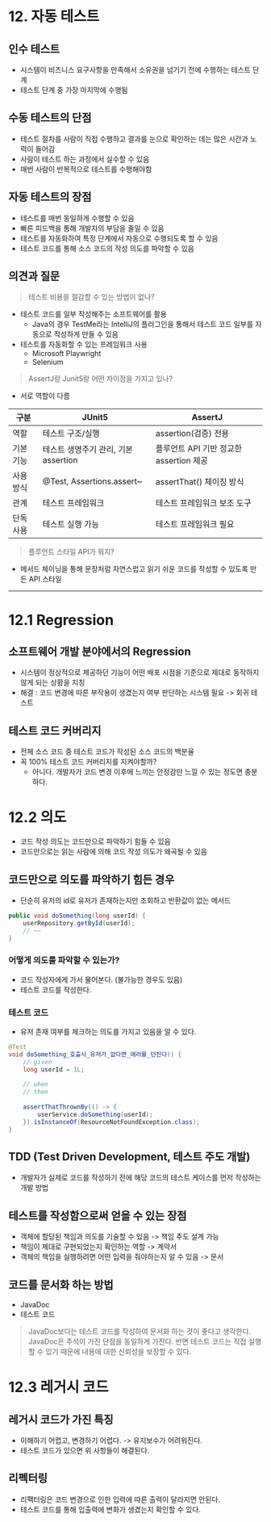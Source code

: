 # 12. 자동 테스트

## 인수 테스트
- 시스템이 비즈니스 요구사항을 만족해서 소유권을 넘기기 전에 수행하는 테스트 단계
- 테스트 단계 중 가장 마지막에 수행됨

## 수동 테스트의 단점
- 테스트 절차를 사람이 직접 수행하고 결과를 눈으로 확인하는 데는 많은 시간과 노력이 들어감
- 사람이 테스트 하는 과정에서 실수할 수 있음
- 매번 사람이 반복적으로 테스트를 수행해야함

## 자동 테스트의 장점
- 테스트를 매번 동일하게 수행할 수 있음
- 빠른 피드백을 통해 개발자의 부담을 줄일 수 있음
- 테스트를 자동화하여 특정 단계에서 자동으로 수행되도록 할 수 있음
- 테스트 코드를 통해 소스 코드의 작성 의도를 파악할 수 있음

## 의견과 질문
> 테스트 비용을 절감할 수 있는 방법이 없나?
- 테스트 코드를 일부 작성해주는 소프트웨어를 활용
  - Java의 경우 TestMe라는 IntelliJ의 플러그인을 통해서 테스트 코드 일부를 자동으로 작성하게 만들 수 있음 
- 테스트를 자동화할 수 있는 프레임워크 사용
  - Microsoft Playwright
  - Selenium
> AssertJ랑 Junit5랑 어떤 차이점을 가지고 있나?
- 서로 역할이 다름

| 구분    | JUnit5                    | AssertJ                      |
|-------|---------------------------|------------------------------|
| 역할    | 테스트 구조/실행                 | assertion(검증) 전용             |
| 기본 기능 | 테스트 생명주기 관리, 기본 assertion | 플루언트 API 기반 정교한 assertion 제공 |
| 사용 방식 | @Test, Assertions.assert~ | assertThat() 체이징 방식          |
| 관계    | 테스트 프레임워크                 | 테스트 프레임워크 보조 도구              |
| 단독 사용 | 테스트 실행 가능                 | 테스트 프레임워크 필요                 |
> 플루언트 스타일 API가 뭐지?
- 메서드 체이닝을 통해 문장처럼 자연스럽고 읽기 쉬운 코드를 작성할 수 있도록 만든 API 스타일

---

# 12.1 Regression

## 소프트웨어 개발 분야에서의 Regression
- 시스템이 정상적으로 제공하던 기능이 어떤 배포 시점을 기준으로 제대로 동작하지 않게 되는 상황을 지칭
- 해결 : 코드 변경에 따른 부작용이 생겼는지 여부 판단하는 시스템 필요 -> 회귀 테스트

## 테스트 코드 커버리지
- 전체 소스 코드 중 테스트 코드가 작성된 소스 코드의 백분율
- 꼭 100% 테스트 코드 커버리지를 지켜야할까?
  - 아니다. 개발자가 코드 변경 이후에 느끼는 안정감만 느낄 수 있는 정도면 충분하다.

# 12.2 의도
- 코드 작성 의도는 코드만으로 파악하기 힘들 수 있음
- 코드만으로는 읽는 사람에 의해 코드 작성 의도가 왜곡될 수 있음

## 코드만으로 의도를 파악하기 힘든 경우
- 단순히 유저의 id로 유저가 존재하는지만 조회하고 반환값이 없는 메서드
```java
public void doSomething(long userId) {
    userRepository.getById(userId);
    // ~~
}
```

### 어떻게 의도를 파악할 수 있는가?
- 코드 작성자에게 가서 물어본다. (불가능한 경우도 있음)
- 테스트 코드를 작성한다.

### 테스트 코드
- 유저 존재 여부를 체크하는 의도를 가지고 있음을 알 수 있다.
```java
@Test
void doSomething_호출시_유저가_없다면_에러를_던진다() {
    // given
    long userId = 1L;
    
    // when
    // then
    
    assertThatThrownBy(() -> {
        userService.doSomething(userId);
    }).isInstanceOf(ResourceNotFoundException.class);
}
```

## TDD (Test Driven Development, 테스트 주도 개발)
- 개발자가 실제로 코드를 작성하기 전에 해당 코드의 테스트 케이스를 먼저 작성하는 개발 방법

## 테스트를 작성함으로써 얻을 수 있는 장점
- 객체에 할당된 책임과 의도를 기술할 수 있음 -> 책임 주도 설계 가능
- 책임이 제대로 구현되었는지 확인하는 역할 -> 계약서
- 객체의 책임을 실행하려면 어떤 입력을 줘야하는지 알 수 있음 -> 문서

## 코드를 문서화 하는 방법
- JavaDoc
- 테스트 코드

> JavaDoc보다는 테스트 코드를 작성하여 문서화 하는 것이 좋다고 생각한다. JavaDoc은 주석이 가진 단점을 동일하게 가진다. 반면 테스트 코드는 직접 실행할 수 있기 때문에 내용에 대한 신뢰성을 보장할 수 있다.

# 12.3 레거시 코드
## 레거시 코드가 가진 특징
- 이해하기 어렵고, 변경하기 어렵다. -> 유지보수가 어려워진다.
- 테스트 코드가 있으면 위 사항들이 해결된다.

## 리펙터링
- 리팩터링은 코드 변경으로 인한 입력에 따른 출력이 달라지면 안된다.
- 테스트 코드를 통해 입출력에 변화가 생겼는지 확인할 수 있다.